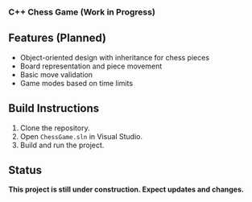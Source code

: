 ﻿### C++ Chess Game (Work in Progress)

## Features (Planned)
- Object-oriented design with inheritance for chess pieces
- Board representation and piece movement
- Basic move validation
- Game modes based on time limits

## Build Instructions
1. Clone the repository.
2. Open `ChessGame.sln` in Visual Studio.
3. Build and run the project.

## Status
**This project is still under construction. Expect updates and changes.**
